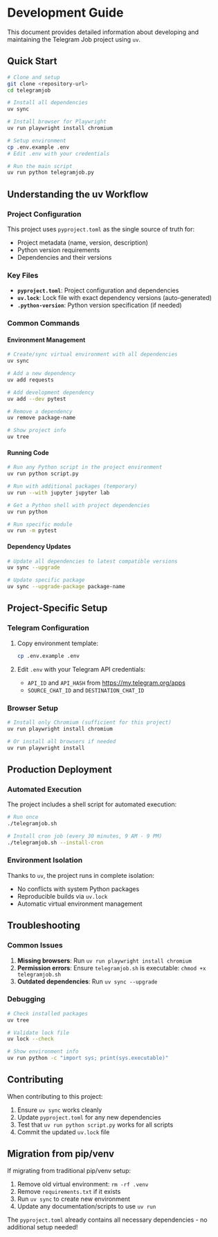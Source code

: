 # Development Guide

This document provides detailed information about developing and maintaining the Telegram Job project using `uv`.

## Quick Start

```bash
# Clone and setup
git clone <repository-url>
cd telegramjob

# Install all dependencies
uv sync

# Install browser for Playwright
uv run playwright install chromium

# Setup environment
cp .env.example .env
# Edit .env with your credentials

# Run the main script
uv run python telegramjob.py
```

## Understanding the uv Workflow

### Project Configuration

This project uses `pyproject.toml` as the single source of truth for:
- Project metadata (name, version, description)
- Python version requirements
- Dependencies and their versions

### Key Files

- **`pyproject.toml`**: Project configuration and dependencies
- **`uv.lock`**: Lock file with exact dependency versions (auto-generated)
- **`.python-version`**: Python version specification (if needed)

### Common Commands

#### Environment Management

```bash
# Create/sync virtual environment with all dependencies
uv sync

# Add a new dependency
uv add requests

# Add development dependency
uv add --dev pytest

# Remove a dependency
uv remove package-name

# Show project info
uv tree
```

#### Running Code

```bash
# Run any Python script in the project environment
uv run python script.py

# Run with additional packages (temporary)
uv run --with jupyter jupyter lab

# Get a Python shell with project dependencies
uv run python

# Run specific module
uv run -m pytest
```

#### Dependency Updates

```bash
# Update all dependencies to latest compatible versions
uv sync --upgrade

# Update specific package
uv sync --upgrade-package package-name
```

## Project-Specific Setup

### Telegram Configuration

1. Copy environment template:
   ```bash
   cp .env.example .env
   ```

2. Edit `.env` with your Telegram API credentials:
   - `API_ID` and `API_HASH` from https://my.telegram.org/apps
   - `SOURCE_CHAT_ID` and `DESTINATION_CHAT_ID`

### Browser Setup

```bash
# Install only Chromium (sufficient for this project)
uv run playwright install chromium

# Or install all browsers if needed
uv run playwright install
```

## Production Deployment

### Automated Execution

The project includes a shell script for automated execution:

```bash
# Run once
./telegramjob.sh

# Install cron job (every 30 minutes, 9 AM - 9 PM)
./telegramjob.sh --install-cron
```

### Environment Isolation

Thanks to `uv`, the project runs in complete isolation:
- No conflicts with system Python packages
- Reproducible builds via `uv.lock`
- Automatic virtual environment management

## Troubleshooting

### Common Issues

1. **Missing browsers**: Run `uv run playwright install chromium`
2. **Permission errors**: Ensure `telegramjob.sh` is executable: `chmod +x telegramjob.sh`
3. **Outdated dependencies**: Run `uv sync --upgrade`

### Debugging

```bash
# Check installed packages
uv tree

# Validate lock file
uv lock --check

# Show environment info
uv run python -c "import sys; print(sys.executable)"
```

## Contributing

When contributing to this project:

1. Ensure `uv sync` works cleanly
2. Update `pyproject.toml` for any new dependencies
3. Test that `uv run python script.py` works for all scripts
4. Commit the updated `uv.lock` file

## Migration from pip/venv

If migrating from traditional pip/venv setup:

1. Remove old virtual environment: `rm -rf .venv`
2. Remove `requirements.txt` if it exists
3. Run `uv sync` to create new environment
4. Update any documentation/scripts to use `uv run`

The `pyproject.toml` already contains all necessary dependencies - no additional setup needed!
